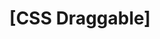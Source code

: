 ---
name: Draggable App Region
about: new issue
title: "[CSS Draggable] <TITLE HERE>"
labels: Draggable App Region
assignees: diekus
---